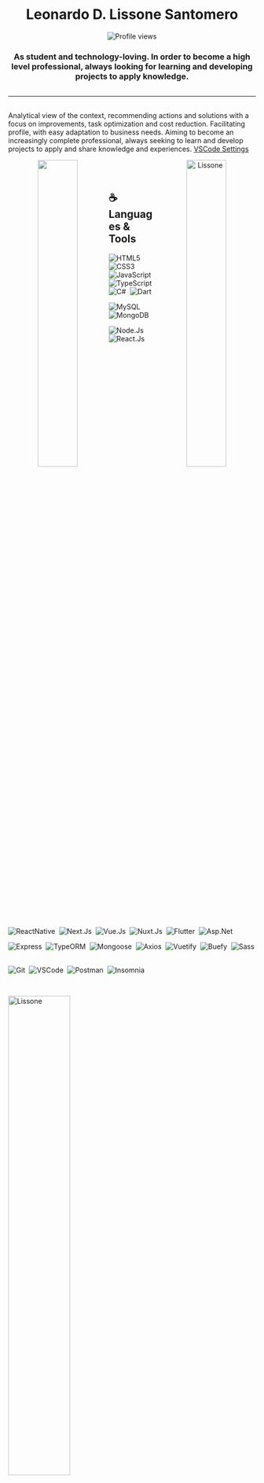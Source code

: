 <h1 align="center">
  Leonardo D. Lissone Santomero
</h1>

<p align="center">
  <img src="https://komarev.com/ghpvc/?username=Lissone" alt="Profile views" />
</p>

<h3 align="center" style="margin-bottom: 30px">
  As student and technology-loving. In order to become a high level professional, always looking for learning and developing projects to apply knowledge.
</h3>

<hr height="1px"/>

<p style="margin-top: 30px;">
  Analytical view of the context, recommending actions and solutions with a focus on improvements, task optimization and cost reduction. Facilitating profile, with easy adaptation to business needs. Aiming to become an increasingly complete professional, always seeking to learn and develop projects to apply and share knowledge and experiences.
  <a href='https://gist.github.com/Lissone/56ee7ccc3e19a7069d87103d5ff24ce7' target='_blank'>VSCode Settings</a>
</p>

<p align="center">
  <img src="https://github-readme-streak-stats.herokuapp.com/?user=Lissone&theme=dark&count_private=true&show_icons=true&title_color=6e40c9&icon_color=6e40c9&line_height=10" width="40%"  align="left"/>

  <img src="https://github-readme-stats.vercel.app/api?username=Lissone&count_private=true&show_icons=true&theme=dark" alt="Lissone" width="40%" align="right"/>
 <p/>
 
 <br/>
 <br/>

## ☕ Languages & Tools


![HTML5](https://img.shields.io/badge/-HTML5-565656?logo=HTML5&logoColor=white&style=for-the-badge)&nbsp;
![CSS3](https://img.shields.io/badge/-CSS3-565656?logo=CSS3&logoColor=white&style=for-the-badge)&nbsp;
![JavaScript](https://img.shields.io/badge/-JavaScript-565656?logo=javascript&logoColor=white&style=for-the-badge)&nbsp;
![TypeScript](https://img.shields.io/badge/-TypeScript-565656?logo=typescript&logoColor=white&style=for-the-badge)&nbsp;
![C#](https://img.shields.io/badge/-CSharp-565656?logo=C%20Sharp&logoColor=white&style=for-the-badge)&nbsp;
![Dart](https://img.shields.io/badge/-Dart-565656?logo=dart&logoColor=white&style=for-the-badge)&nbsp;


![MySQL](https://img.shields.io/badge/-MySQL-565656?logo=MySQL&logoColor=white&style=for-the-badge)&nbsp;
![MongoDB](https://img.shields.io/badge/-MongoDB-565656?logo=MongoDB&logoColor=white&style=for-the-badge)&nbsp;


![Node.Js](https://img.shields.io/badge/-NodeJs-565656?logo=node.js&logoColor=white&style=for-the-badge)&nbsp;
![React.Js](https://img.shields.io/badge/-ReactJs-565656?logo=react&logoColor=white&style=for-the-badge)&nbsp;
![ReactNative](https://img.shields.io/badge/-ReactNative-565656?logo=react&logoColor=white&style=for-the-badge)&nbsp;
![Next.Js](https://img.shields.io/badge/-NextJs-565656?logo=Next.Js&logoColor=white&style=for-the-badge)&nbsp;
![Vue.Js](https://img.shields.io/badge/-VueJs-565656?logo=Vue.Js&logoColor=white&style=for-the-badge)&nbsp;
![Nuxt.Js](https://img.shields.io/badge/-NuxtJs-565656?logo=Nuxt.Js&logoColor=white&style=for-the-badge)&nbsp;
![Flutter](https://img.shields.io/badge/-Flutter-565656?logo=Flutter&logoColor=white&style=for-the-badge)&nbsp;
![Asp.Net](https://img.shields.io/badge/-Asp.Net-565656?logo=Asp.Net&logoColor=white&style=for-the-badge)&nbsp;


![Express](https://img.shields.io/badge/-Express-565656?logo=express&logoColor=white&style=for-the-badge)&nbsp;
![TypeORM](https://img.shields.io/badge/-TypeORM-565656?logo=TypeORM&logoColor=white&style=for-the-badge)&nbsp;
![Mongoose](https://img.shields.io/badge/-Mongoose-565656?logo=Mongoose&logoColor=white&style=for-the-badge)&nbsp;
![Axios](https://img.shields.io/badge/-Axios-565656?logo=Axios&logoColor=white&style=for-the-badge)&nbsp;
![Vuetify](https://img.shields.io/badge/-Vuetify-565656?logo=vuetify&logoColor=white&style=for-the-badge)&nbsp;
![Buefy](https://img.shields.io/badge/-Buefy-565656?logo=buefy&logoColor=white&style=for-the-badge)&nbsp;
![Sass](https://img.shields.io/badge/-Sass-565656?logo=Sass&logoColor=white&style=for-the-badge)&nbsp;


![Git](https://img.shields.io/badge/-Git-565656?logo=Git&logoColor=white&style=for-the-badge)&nbsp;
![VSCode](https://img.shields.io/badge/-VSCode-565656?logo=Visual%20Studio%20Code&logoColor=white&style=for-the-badge)&nbsp;
![Postman](https://img.shields.io/badge/-Postman-565656?logo=Postman&logoColor=white&style=for-the-badge)&nbsp;
![Insomnia](https://img.shields.io/badge/-Insomnia-565656?logo=Insomnia&logoColor=white&style=for-the-badge)&nbsp;

<img src="https://github-readme-stats.vercel.app/api/top-langs/?username=Lissone&langs_count=6&layout=compact&theme=dark" alt="Lissone" width="50%" style="margin-top: 30px; margin-bottom: 30px;" />

## 📫 Contact
  
[![Gmail](https://img.shields.io/badge/-GMAIL-D14836?style=for-the-badge&logo=gmail&logoColor=white)](mailto:leonardo.lissonez@gmail.com)
[![LinkedIn](https://img.shields.io/badge/-LINKEDIN-0077B5?style=for-the-badge&logo=linkedin&logoColor=white)](https://www.linkedin.com/in/leonardo-lissone-4a118a211/)
[![Discord](https://img.shields.io/badge/-DISCORD-7289DA?style=for-the-badge&logo=discord&logoColor=white)](https://discord.com/users/858430926651916349)
[![WhatsApp](https://img.shields.io/badge/-WHATSAPP-34AF23?style=for-the-badge&logo=whatsApp&logoColor=white)](https://api.whatsapp.com/send?phone=5511910487619)

<hr />
